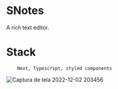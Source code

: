 # SNotes
A rich text editor.

# Stack

        Next, Typescript, styled components
        
        
![Captura de tela 2022-12-02 203456](https://user-images.githubusercontent.com/88716893/205409609-7e6a8c89-f2eb-4622-8414-1121500143fa.jpg)
